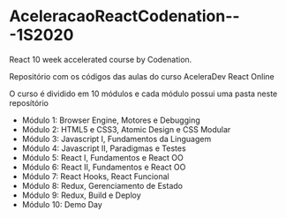 # AceleracaoReactCodenation---1S2020
React 10 week accelerated course by Codenation.

Repositório com os códigos das aulas do curso AceleraDev React Online

O curso é dividido em 10 módulos e cada módulo possui uma pasta neste reposítório

- Módulo 1: Browser Engine, Motores e Debugging
- Módulo 2: HTML5 e CSS3, Atomic Design e CSS Modular
- Módulo 3: Javascript I, Fundamentos da Linguagem
- Módulo 4: Javascript II, Paradigmas e Testes
- Módulo 5: React I, Fundamentos e React OO
- Módulo 6: React II, Fundamentos e React OO
- Módulo 7: React Hooks, React Funcional
- Módulo 8: Redux, Gerenciamento de Estado
- Módulo 9: Redux, Build e Deploy
- Módulo 10: Demo Day

